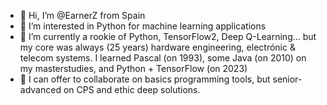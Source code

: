 - 👋 Hi, I’m @EarnerZ from Spain
- 👀 I’m interested in Python for machine learning applications
- 🌱 I’m currently a rookie of Python, TensorFlow2, Deep Q-Learning... but my core was always (25 years) hardware engineering, electrónic & telecom systems. I learned Pascal (on 1993), some Java (on 2010) on my masterstudies, and Python + TensorFlow (on 2023)
- 💞️ I can offer to collaborate on basics programming tools, but senior-advanced on CPS and ethic deep solutions. 


